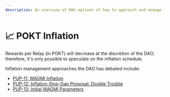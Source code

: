 ```yaml
---
description: An overview of DAO options of how to approach and manage inflation.
---
```


# 📈 POKT Inflation

Rewards per Relay (in POKT) will decrease at the discretion of the DAO; therefore, it's only possible to speculate on the inflation schedule.&#x20;

Inflation management approaches the DAO has debated include:

* [PUP-11: WAGMI Inflation](https://forum.pokt.network/t/pup-11-wagmi-inflation/1369/1)
* [PUP-12: Inflation Stop-Gap Proposal: Double Trouble](https://forum.pokt.network/t/pup-12-inflation-stop-gap-proposal-double-trouble/2011)
* [PUP-13: Initial WAGMI Parameters](https://forum.pokt.network/t/pup-13-initial-wagmi-parameters/2238)
